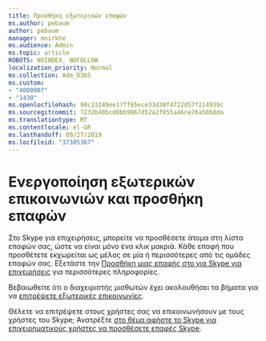 ```yaml
---
title: Προσθήκη εξωτερικών επαφών
ms.author: pebaum
author: pebaum
manager: mnirkhe
ms.audience: Admin
ms.topic: article
ROBOTS: NOINDEX, NOFOLLOW
localization_priority: Normal
ms.collection: Adm_O365
ms.custom:
- "4000007"
- "1430"
ms.openlocfilehash: 90c33249ee17ff65ece33d38f4722d57f214939c
ms.sourcegitcommit: 7232b48bcd8bb9867d52a2f055a46ce76a58b8da
ms.translationtype: MT
ms.contentlocale: el-GR
ms.lasthandoff: 09/27/2019
ms.locfileid: "37305367"
---
```

# <a name="enable-external-communications-and-add-contacts"></a>Ενεργοποίηση εξωτερικών επικοινωνιών και προσθήκη επαφών

Στο Skype για επιχειρήσεις, μπορείτε να προσθέσετε άτομα στη λίστα επαφών σας, ώστε να είναι μόνο ένα κλικ μακριά. Κάθε επαφή που προσθέτετε εκχωρείται ως μέλος σε μία ή περισσότερες από τις ομάδες επαφών σας. Εξετάστε την [Προσθήκη μιας επαφής στο για Skype για επιχειρήσεις](https://support.office.com/article/add-a-contact-in-skype-for-business-89338023-2adf-4f5c-90b6-f8b6f72fadd1) για περισσότερες πληροφορίες. 

Βεβαιωθείτε ότι ο διαχειριστής μισθωτών έχει ακολουθήσει τα βήματα για να [επιτρέψετε εξωτερικές επικοινωνίες](https://docs.microsoft.com/skypeforbusiness/set-up-skype-for-business-online/allow-users-to-contact-external-skype-for-business-users).

Θέλετε να επιτρέψετε στους χρήστες σας να επικοινωνήσουν με τους χρήστες του Skype; Ανατρέξτε [στο θέμα αφήστε το Skype για επιχειρηματικούς χρήστες να προσθέσετε επαφές Skype](https://docs.microsoft.com/skypeforbusiness/set-up-skype-for-business-online/let-skype-for-business-users-add-skype-contacts). 